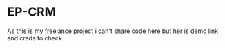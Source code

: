 # EP-CRM
As this is my freelance project i can't share code here but her is demo link and creds to check.

